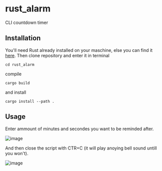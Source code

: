 # rust_alarm

CLI countdown timer

## Installation

You'll need Rust already installed on your maschine, else you can find it [here](https://www.rust-lang.org/tools/install).
Then clone repository and enter it in terminal

`cd rust_alarm`

compile

`cargo build`

and install

`cargo install --path .`

## Usage

Enter ammount of minutes and secondes you want to be reminded after.

![image](https://user-images.githubusercontent.com/93217666/192119815-518d006f-dbcd-4cbe-8093-5093fc79ed4f.png)

And then close the script with CTR+C (it will play anoying bell sound untill you won't).

![image](https://user-images.githubusercontent.com/93217666/192119817-d3c0eaa4-f9ac-45d0-90e2-54b4b93d442a.png)
